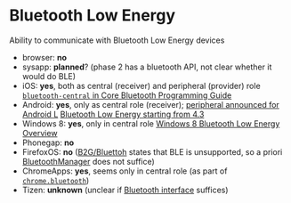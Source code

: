 # Bluetooth Low Energy
Ability to communicate with Bluetooth Low Energy devices

* browser: **no**
* sysapp: **planned**? (phase 2 has a bluetooth API, not clear whether it would do BLE)
* iOS: **yes**, both as central (receiver) and peripheral (provider) role [`bluetooth-central` in Core Bluetooth Programming Guide](https://developer.apple.com/library/ios/documentation/NetworkingInternetWeb/Conceptual/CoreBluetooth_concepts/CoreBluetoothBackgroundProcessingForIOSApps/PerformingTasksWhileYourAppIsInTheBackground.html#//apple_ref/doc/uid/TP40013257-CH7-SW1)
* Android: **yes**, only as central role (receiver); [peripheral announced for Android L](https://developer.android.com/preview/api-overview.html#BluetoothBroadcasting) [Bluetooth Low Energy starting from 4.3](http://developer.android.com/guide/topics/connectivity/bluetooth-le.html)
* Windows 8:  **yes**, only in central role [Windows 8 Bluetooth Low Energy Overview](http://msdn.microsoft.com/en-us/library/windows/hardware/hh450825%28v=vs.85%29.aspx)
* Phonegap: **no**
* FirefoxOS: **no** ([B2G/Bluettoh](https://wiki.mozilla.org/B2G/Bluetooth) states that BLE is unsupported, so a priori [BluetoothManager](https://wiki.mozilla.org/WebAPI/WebBluetooth) does not suffice)
* ChromeApps: **yes**, seems only in central role (as part of [`chrome.bluetooth`](http://developer.chrome.com/apps/bluetooth))
* Tizen: **unknown** (unclear if [Bluetooth interface](https://developer.tizen.org/dev-guide/2.2.0/org.tizen.web.device.apireference/tizen/bluetooth.html) suffices)